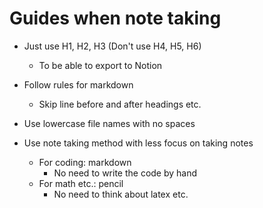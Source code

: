 # Guides when note taking

- Just use H1, H2, H3 (Don't use H4, H5, H6)
    - To be able to export to Notion

- Follow rules for markdown
    - Skip line before and after headings etc.

- Use lowercase file names with no spaces

- Use note taking method with less focus on taking notes
    - For coding: markdown
        - No need to write the code by hand
    - For math etc.: pencil
        - No need to think about latex etc.